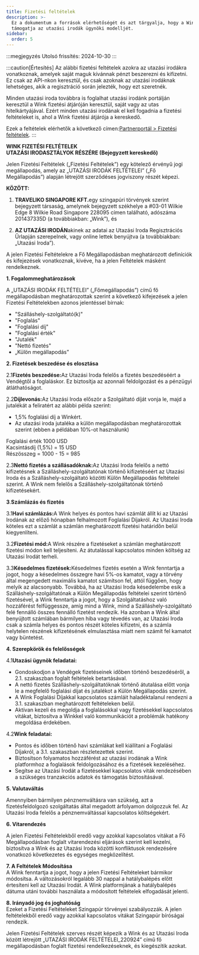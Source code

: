 ```yaml
---
title: Fizetési feltételek
description: >-
  Ez a dokumentum a források elérhetőségét és azt tárgyalja, hogy a Wink hogyan
  támogatja az utazási irodák ügynöki modelljét.
sidebar:
  order: 5
---
```

:::megjegyzés
Utolsó frissítés: 2024-10-30
:::

:::caution\[Értesítés]
Az alábbi fizetési feltételek azokra az utazási irodákra vonatkoznak, amelyek saját maguk kívánnak pénzt beszerezni és kifizetni.
Ez csak az API-nkon keresztül, és csak azoknak az utazási irodáknak lehetséges, akik a regisztráció során jelezték, hogy ezt szeretnék.

Minden utazási iroda továbbra is foglalhat utazási irodánk portálján keresztül a Wink fizetési átjáróján keresztül, saját vagy az utas hitelkártyájával. Ezért minden utazási irodának el kell fogadnia a fizetési feltételeket is, ahol a Wink fizetési átjárója a kereskedő.

Ezek a feltételek elérhetők a következő címen:[Partnerportál > Fizetési feltételek](/studio/payment-terms).
:::

**WINK FIZETÉSI FELTÉTELEK**\
**UTAZÁSI IRODASZTÁLYOK RÉSZÉRE (Bejegyzett kereskedő)**

Jelen Fizetési Feltételek („Fizetési Feltételek”) egy kötelező érvényű jogi megállapodás, amely az „UTAZÁSI IRODÁK FELTÉTELEI” („Fő Megállapodás”) alapján létrejött szerződéses jogviszony részét képezi.

**KÖZÖTT:**

1. **TRAVELIKO SINGAPORE KFT.**&#x65;gy szingapúri törvények szerint bejegyzett társaság, amelynek bejegyzett székhelye a #03-01 Wilkie Edge 8 Wilkie Road Singapore 228095 címen található, adószáma 201437335D (a továbbiakban: „Wink”), és

2. **AZ UTAZÁSI IRODÁN**akinek az adatai az Utazási Iroda Regisztrációs Űrlapján szerepelnek, vagy online lettek benyújtva (a továbbiakban: „Utazási Iroda”).

A jelen Fizetési Feltételekre a Fő Megállapodásban meghatározott definíciók és kifejezések vonatkoznak, kivéve, ha a jelen Feltételek másként rendelkeznek.

**1. Fogalommeghatározások**

A „UTAZÁSI IRODÁK FELTÉTELEI” („Főmegállapodás”) című fő megállapodásban meghatározottak szerint a következő kifejezések a jelen Fizetési Feltételekben azonos jelentéssel bírnak:

* "Szálláshely-szolgáltató(k)"
* "Foglalás"
* "Foglalási díj"
* "Foglalási érték"
* "Jutalék"
* "Nettó fizetés"
* „Külön megállapodás”

**2. Fizetések beszedése és elosztása**

2.1**Fizetés beszedése:**&#x41;z Utazási Iroda felelős a fizetés beszedéséért a Vendégtől a foglaláskor. Ez biztosítja az azonnali feldolgozást és a pénzügyi átláthatóságot.

2.2**Díjlevonás:**&#x41;z Utazási Iroda először a Szolgáltató díját vonja le, majd a jutalékát a feliratért az alábbi példa szerint:

* 1,5% foglalási díj a Winkért.
* Az utazási iroda jutaléka a külön megállapodásban meghatározottak szerint (ebben a példában 10%-ot használunk)

Foglalási érték 1000 USD\
Kacsintásdíj (1,5%) = 15 USD\
Részösszeg = 1000 - 15 = 985

2.3**Nettó fizetés a szállásadóknak:**&#x41;z Utazási Iroda felelős a nettó kifizetésnek a Szálláshely-szolgáltatónak történő kifizetéséért az Utazási Iroda és a Szálláshely-szolgáltató közötti Külön Megállapodás feltételei szerint. A Wink nem felelős a Szálláshely-szolgáltatónak történő kifizetésekért.

**3**.**Számlázás és fizetés**

3.1**Havi számlázás:**&#x41; Wink helyes és pontos havi számlát állít ki az Utazási Irodának az előző hónapban felhalmozott Foglalási Díjakról. Az Utazási Iroda köteles ezt a számlát a számlán meghatározott fizetési határidőn belül kiegyenlíteni.

3.2**Fizetési mód:**&#x41; Wink részére a fizetéseket a számlán meghatározott fizetési módon kell teljesíteni. Az átutalással kapcsolatos minden költség az Utazási Irodát terheli.

3.3**Késedelmes fizetések:**&#x4B;ésedelmes fizetés esetén a Wink fenntartja a jogot, hogy a késedelmes összegre havi 5%-os kamatot, vagy a törvény által megengedett maximális kamatot számítson fel, attól függően, hogy melyik az alacsonyabb. Továbbá, ha az Utazási Iroda késedelembe esik a Szálláshely-szolgáltatónak a Külön Megállapodás feltételei szerint történő fizetésével, a Wink fenntartja a jogot, hogy a Szolgáltatáshoz való hozzáférést felfüggessze, amíg mind a Wink, mind a Szálláshely-szolgáltató felé fennálló összes fennálló fizetést rendezik. Ha azonban a Wink által benyújtott számlában bármilyen hiba vagy tévedés van, az Utazási Iroda csak a számla helyes és pontos részét köteles kifizetni, és a számla helytelen részének kifizetésének elmulasztása miatt nem számít fel kamatot vagy büntetést.

**4. Szerepkörök és felelősségek**

4.1**Utazási ügynök feladatai:**

* Gondoskodjon a Vendégek fizetéseinek időben történő beszedéséről, a 2.1. szakaszban foglalt feltételek betartásával.
* A nettó fizetés Szálláshely-szolgáltatóknak történő átutalása előtt vonja le a megfelelő foglalási díjat és jutalékot a Külön Megállapodás szerint.
* A Wink Foglalási Díjakkal kapcsolatos számláit haladéktalanul rendezni a 3.1. szakaszban meghatározott feltételeken belül.
* Aktívan kezeli és megoldja a foglalásokkal vagy fizetésekkel kapcsolatos vitákat, biztosítva a Winkkel való kommunikációt a problémák hatékony megoldása érdekében.

4.2**Wink feladatai:**

* Pontos és időben történő havi számlákat kell kiállítani a Foglalási Díjakról, a 3.1. szakaszban részletezettek szerint.
* Biztosítson folyamatos hozzáférést az utazási irodának a Wink platformhoz a foglalások feldolgozásához és a fizetések kezeléséhez.
* Segítse az Utazási Irodát a fizetésekkel kapcsolatos viták rendezésében a szükséges tranzakciós adatok és támogatás biztosításával.

**5. Valutaváltás**

Amennyiben bármilyen pénznemváltásra van szükség, azt a fizetésfeldolgozó szolgáltatás által megadott árfolyamon dolgozzuk fel. Az Utazási Iroda felelős a pénznemváltással kapcsolatos költségekért.

**6. Vitarendezés**

A jelen Fizetési Feltételekből eredő vagy azokkal kapcsolatos vitákat a Fő Megállapodásban foglalt vitarendezési eljárások szerint kell kezelni, biztosítva a Wink és az Utazási Iroda közötti konfliktusok rendezésére vonatkozó következetes és egységes megközelítést.

**7. A Feltételek Módosítása**\
A Wink fenntartja a jogot, hogy a jelen Fizetési Feltételeket bármikor módosítsa. A változásokról legalább 30 nappal a hatálybalépés előtt értesíteni kell az Utazási Irodát. A Wink platformjának a hatálybalépés dátuma utáni további használata a módosított feltételek elfogadását jelenti.

**8. Irányadó jog és joghatóság**\
Ezeket a Fizetési Feltételeket Szingapúr törvényei szabályozzák. A jelen feltételekből eredő vagy azokkal kapcsolatos vitákat Szingapúr bíróságai rendezik.

Jelen Fizetési Feltételek szerves részét képezik a Wink és az Utazási Iroda között létrejött „UTAZÁSI IRODÁK FELTÉTELEI\_220924” című fő megállapodásban foglalt fizetési rendelkezéseknek, és kiegészítik azokat.

